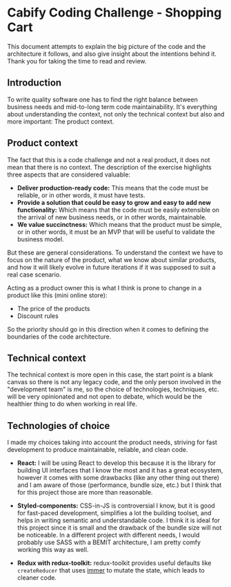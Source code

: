 # Cabify Coding Challenge - Shopping Cart

This document attempts to explain the big picture of the code and the architecture it follows, and also give insight about the intentions behind it. Thank you for taking the time to read and review.

## Introduction

To write quality software one has to find the right balance between business needs and mid-to-long term code maintainability. It's everything about understanding the context, not only the technical context but also and more important: The product context.

## Product context

The fact that this is a code challenge and not a real product, it does not mean that there is no context. The description of the exercise highlights three aspects that are considered valuable:

- **Deliver production-ready code:** This means that the code must be reliable, or in other words, it must have tests.
- **Provide a solution that could be easy to grow and easy to add new functionality:** Which means that the code must be easily extensible on the arrival of new business needs, or in other words, maintainable.
- **We value succinctness:** Which means that the product must be simple, or in other words, it must be an MVP that will be useful to validate the business model.

But these are general considerations. To understand the context we have to focus on the nature of the product, what we know about similar products, and how it will likely evolve in future iterations if it was supposed to suit a real case scenario.

Acting as a product owner this is what I think is prone to change in a product like this (mini online store):

- The price of the products
- Discount rules

So the priority should go in this direction when it comes to defining the boundaries of the code architecture.

## Technical context

The technical context is more open in this case, the start point is a blank canvas so there is not any legacy code, and the only person involved in the "development team" is me, so the choice of technologies, techniques, etc. will be very opinionated and not open to debate, which would be the healthier thing to do when working in real life.

## Technologies of choice

I made my choices taking into account the product needs, striving for fast development to produce maintainable, reliable, and clean code.

- **React:** I will be using React to develop this because it is the library for building UI interfaces that I know the most and it has a great ecosystem, however it comes with some drawbacks (like any other thing out there) and I am aware of those (performance, bundle size, etc.) but I think that for this project those are more than reasonable.

- **Styled-components:** CSS-in-JS is controversial I know, but it is good for fast-paced development, simplifies a lot the building toolset, and helps in writing semantic and understandable code. I think it is ideal for this project since it is small and the drawback of the bundle size will not be noticeable. In a different project with different needs, I would probably use SASS with a BEMIT architecture, I am pretty comfy working this way as well.

- **Redux with redux-toolkit:** redux-toolkit provides useful defaults like `createReducer` that uses [immer](https://github.com/immerjs/immer) to mutate the state, which leads to cleaner code.
